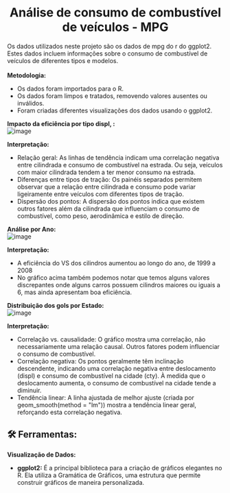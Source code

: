 # <h1 align="center">Análise de consumo de combustível de veículos - MPG</h1>

Os dados utilizados neste projeto são os dados de mpg do r do ggplot2. Estes dados incluem informações sobre o consumo de combustível de veículos de diferentes tipos e modelos.
<br>
<br>
**Metodologia:**

 - Os dados foram importados para o R.
 - Os dados foram limpos e tratados, removendo valores ausentes ou inválidos.
 - Foram criadas diferentes visualizações dos dados usando o ggplot2.


**Impacto da eficiência por tipo displ, :**
<br>
![image](https://github.com/rddamasceno/analise_mpg_r/assets/55591959/dcd1436b-6382-49e1-a352-bac168462844)

**Interpretação:**

 - Relação geral: As linhas de tendência indicam uma correlação negativa entre cilindrada e consumo de combustível na estrada. Ou seja, veículos com maior cilindrada tendem a ter menor consumo na estrada.
 - Diferenças entre tipos de tração: Os painéis separados permitem observar que a relação entre cilindrada e consumo pode variar ligeiramente entre veículos com diferentes tipos de tração.
 - Dispersão dos pontos: A dispersão dos pontos indica que existem outros fatores além da cilindrada que influenciam o consumo de combustível, como peso, aerodinâmica e estilo de direção.

**Análise por Ano:**
<br>
![image](https://github.com/rddamasceno/analise_mpg_r/assets/55591959/2dae379e-3e4d-46a4-8706-a6433ff39023)

**Interpretação:**

 - A eficiência do VS dos cilindros aumentou ao longo do ano, de 1999 a 2008
 - No gráfico acima também podemos notar que temos alguns valores discrepantes onde alguns carros possuem cilindros maiores ou iguais a 6, mas ainda apresentam boa eficiência.



**Distribuição dos gols por Estado:**
<br>
![image](https://github.com/rddamasceno/analise_mpg_r/assets/55591959/8589da30-5e53-4187-acaf-448867bde1a8)

**Interpretação:**

 - Correlação vs. causalidade: O gráfico mostra uma correlação, não necessariamente uma relação causal. Outros fatores podem influenciar o consumo de combustível.
 - Correlação negativa: Os pontos geralmente têm inclinação descendente, indicando uma correlação negativa entre deslocamento (displ) e consumo de combustível na cidade (cty). À medida que o deslocamento aumenta, o consumo de combustível na cidade tende a diminuir.
 - Tendência linear: A linha ajustada de melhor ajuste (criada por geom_smooth(method = "lm")) mostra a tendência linear geral, reforçando esta correlação negativa.



<h2 align="left"> 🛠️ Ferramentas:</h2>

**Visualização de Dados:**

 - **ggplot2:** É a principal biblioteca para a criação de gráficos elegantes no R. Ela utiliza a Gramática de Gráficos, uma estrutura que permite construir gráficos de maneira personalizada.
